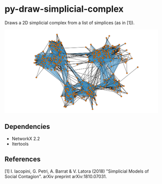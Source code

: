 # py-draw-simplicial-complex
Draws a 2D simplicial complex from a list of simplices (as in [1]).

<img src="Viz_Sociopatterns_Thiers13.png" alt="drawing" width="500"/>

Dependencies
------------
* NetworkX 2.2
* Itertools

References
------------
[1] I. Iacopini, G. Petri, A. Barrat & V. Latora (2018) "Simplicial Models of Social Contagion". arXiv preprint arXiv:1810.07031.


